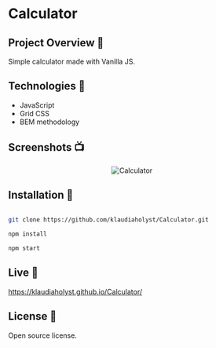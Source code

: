 # Calculator

## Project Overview 🎉

Simple calculator made with Vanilla JS.

## Technologies 🔧

- JavaScript
- Grid CSS
- BEM methodology

## Screenshots 📺

<p align="center">
    <img src="https://raw.githubusercontent.com/klaudiaholyst/Calculator/main/Calculator.png" alt="Calculator">
</p>

## Installation 💾
```bash

git clone https://github.com/klaudiaholyst/Calculator.git

npm install

npm start

```
## Live 📍
https://klaudiaholyst.github.io/Calculator/

## License 🔱
Open source license.
